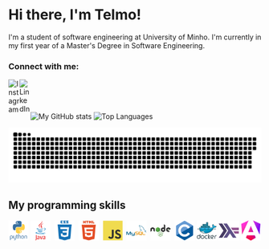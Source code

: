 # Hi there, I'm Telmo! 

<!--
[![Instagram badge](https://img.shields.io/badge/-@telmo.maciel-red?style=for-the-badge&logo=Instagram&logoColor=white)](https://www.instagram.com/telmo.maciel/)
[![Email badge](https://img.shields.io/badge/-telmomaciel9-c71610?style=for-the-badge&logo=Gmail&logoColor=white)](mailto:telmomaciel9@gmail.com)
-->

I'm a student of software engineering at University of Minho. 
I'm currently in my first year of a Master's Degree in Software Engineering.

### Connect with me:

[<img align="left" alt="Instagram" width="22px" src="https://cdn.jsdelivr.net/npm/simple-icons@v3/icons/instagram.svg" />][instagram]
<!-- [<img align="left" alt="Twitter" width="22px" src="https://cdn.jsdelivr.net/npm/simple-icons@v3/icons/twitter.svg" />][twitter] -->
[<img align="left" alt="LinkedIn" width="22px" src="https://cdn.jsdelivr.net/npm/simple-icons@v3/icons/linkedin.svg" />][LinkedIn]

<br />
<br />
<br />


![My GitHub stats](https://github-readme-stats.vercel.app/api?username=telmomaciel9&count_private=true&show_icons=true&theme=nord&hide=contribs&hide_border=true)
![Top Languages](https://github-readme-stats.vercel.app/api/top-langs/?username=telmomaciel9&layout=compact&theme=nord&hide_border=true)


![snake gif](https://github.com/telmomaciel9/telmomaciel9/blob/output/github-contribution-grid-snake-dark.svg)



<!--
## My university projects and exercises.

| 1<sup>st</sup> year - 1<sup>st</sup> semester |  |
| --- | :---: |
| Programação Funcional | [PF](https://github.com/telmomaciel9/PF) | 
| Laboratórios de Informática I | [LI1](https://github.com/telmomaciel9/LI1) |


| 1<sup>st</sup> year - 2<sup>nd</sup> semester |  |
| --- | :---: |
| Programação Imperativa | [PI](https://github.com/telmomaciel9/PI)  |
| Laboratórios de Informática II | [LI2](https://github.com/telmomaciel9/LI2) |

| 2<sup>nd</sup> year - 1<sup>st</sup> semester |  |
| --- | :---: |
| Laboratórios de Informática III | [LI3](https://github.com/telmomaciel9/LI3) |

| 2<sup>nd</sup> year - 2<sup>nd</sup> semester |  |
| --- | :---: |
| Programação Orientada aos Objetos | [POO](https://github.com/telmomaciel9/POO)  |
| Sistemas Operativos | [SO](https://github.com/telmomaciel9/SO) |

| 3<sup>rd</sup> year - 1<sup>st</sup> semester |  |
| --- | :---: |
| Inteligência Artificial | [IA](https://github.com/telmomaciel9/IA-Project)  |
| Sistemas Distribuidos | [SD](https://github.com/telmomaciel9/SD_Project)  |
| Laboratórios de Informática IV | [LI4]()  |
| Comunicação por Computador | [CC](https://github.com/telmomaciel9/CC)  |
| Desenvolvimento de Sistemas de Software | [DSS](https://github.com/telmomaciel9/DSS-PROJECT)  |

| 3<sup>rd</sup> year - 2<sup>nd</sup> semester |  |
| --- | :---: |
| Aprendizagem e Decisão Inteligentes	 | [ADI]()  |
| Computação Gráfica | [CG]() |
| Interface Pessoa-Máquina | [IPM]()  |
| Engenharia Web | [EngWeb]()  |
| Processamento de Linguagens	 | [PL]()  |

| 4<sup>th</sup> year - 1<sup>st</sup> semester |  |
| --- | :---: |
| Computação Paralela	 | [CPar]()  |
| Métodos Formais em Engenharia de Software | [MFES]() |
| Dados e Aprendizagem Automática | [DAA]()  |
| Engenharia de Serviços em Rede | [ESR]()  |
| Aplicações e Serviços de Computação em Nuvem | [ASCN]()  |
| Requisitos e Arquiteturas de Software | [RAS]()  |
-->

<!--
## My other projects

- [**Title**](repository) - Description.
-->

## My programming skills
<!--
- Python
- Haskell
- C
- Java
- CSS
- Html
-->
<div>
  <img src="https://github.com/devicons/devicon/blob/master/icons/python/python-original-wordmark.svg" title="Python" **alt="Python" width="40" height="40"/>
  <img src="https://github.com/devicons/devicon/blob/master/icons/java/java-original-wordmark.svg" title="Java" alt="Java" width="40" height="40"/>&nbsp;
  <img src="https://github.com/devicons/devicon/blob/master/icons/css3/css3-plain-wordmark.svg"  title="CSS3" alt="CSS" width="40" height="40"/>&nbsp;
  <img src="https://github.com/devicons/devicon/blob/master/icons/html5/html5-plain-wordmark.svg" title="HTML5" alt="HTML" width="40" height="40"/>&nbsp;
  <img src="https://github.com/devicons/devicon/blob/master/icons/javascript/javascript-original.svg" title="JavaScript" alt="JavaScript" width="40" height="40"/>&nbsp;
  <img src="https://github.com/devicons/devicon/blob/master/icons/mysql/mysql-original-wordmark.svg" title="MySQL"  alt="MySQL" width="40" height="40"/>&nbsp;
  <img src="https://github.com/devicons/devicon/blob/master/icons/nodejs/nodejs-original-wordmark.svg" title="NodeJS" alt="NodeJS" width="40" height="40"/>&nbsp;
  <img src="https://github.com/devicons/devicon/blob/master/icons/c/c-original.svg" title="C" **alt="C" width="40" height="40"/>
  <img src="https://github.com/devicons/devicon/blob/master/icons/docker/docker-original-wordmark.svg" title="Docker" **alt="Docker" width="40" height="40"/>
  <img src="https://github.com/devicons/devicon/blob/master/icons/haskell/haskell-original.svg" title="Haskell" **alt="Haskell" width="40" height="40"/>
  <img src="https://github.com/devicons/devicon/blob/master/icons/angular/angular-original.svg" title="Angular" **alt="Angular" width="40" height="40"/>
</div>

[twitter]: https://twitter.com/telmo_maciel
[instagram]: https://instagram.com/telmo.maciel
[LinkedIn]: https://www.linkedin.com/in/telmo-maciel-4242b111a/
